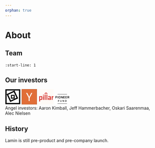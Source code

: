 ```yaml
---
orphan: true
---
```


# About

## Team

```{include} about/team.md
:start-line: 1
```

## Our investors

<img src="../assets/dimension.png" alt="Dimension" width="50" />
<img src="../assets/yc.png" alt="YC" width="50" />
<img src="../assets/pillar.png" alt="Pillar" width="50" />
<img src="../assets/pioneer-fund.png" alt="Pioneer fund" width="50" />

<BR>
Angel investors: Aaron Kimball, Jeff Hammerbacher, Oskari Saarenmaa, Alec Nielsen

## History

Lamin is still pre-product and pre-company launch.
